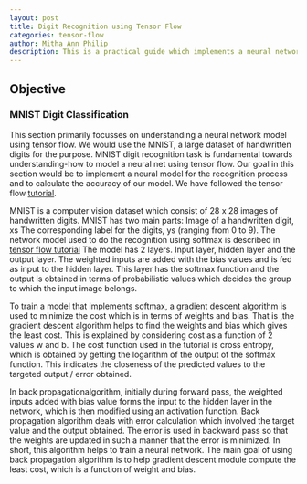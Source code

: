 ```yaml
---
layout: post
title: Digit Recognition using Tensor Flow  
categories: tensor-flow
author: Mitha Ann Philip
description: This is a practical guide which implements a neural network model using Tensor Flow.
---
```

## Objective


### MNIST Digit Classification

This section primarily focusses on understanding a neural network model using tensor flow. We would use the MNIST, a large dataset of handwritten digits for the purpose. MNIST digit recognition task is fundamental towards understanding-how to model a neural net using tensor flow. Our goal in this section would be to implement a neural model for the recognition process and to calculate the accuracy of our model. We have followed the tensor flow [tutorial](tensorflow.org).

MNIST is a computer vision dataset which consist of 28 x 28 images of handwritten digits. MNIST has two main parts: Image of a handwritten digit, xs The corresponding label for the digits, ys (ranging from 0 to 9). 
The network model used to do the recognition using softmax is described in [tensor flow tutorial](https://www.tensorflow.org/versions/r0.9/tutorials/mnist/beginners/index.html)
The model has 2 layers. Input layer, hidden layer and the output layer. The weighted inputs are added with the bias values and is fed as input to the hidden layer. This layer has the softmax function and the output is obtained in terms of probabilistic values which decides the group to which the input image belongs.

To train a model that implements softmax, a gradient descent algorithm is used to minimize the cost which is in terms of weights and bias. That is ,the gradient descent algorithm helps to find the weights and bias which gives the least cost. This is explained by considering cost as a function of 2 values w and b. The cost function used in the tutorial is cross entropy, which is obtained by getting the logarithm of the output of the softmax function. This indicates the closeness of the predicted values to the targeted output / error obtained.

In back propagationalgorithm, initially during forward pass, the weighted inputs added with bias value forms the input to the hidden layer in the network, which is then modified using an activation function. Back propagation algorithm deals with error calculation which involved the target value and the output obtained. The error is used in backward pass so that the weights are updated in such a manner that the error is minimized. In short, this algorithm helps to train a neural network. The main goal of using back propagation algorithm is to help gradient descent module compute the least cost, which is a function of weight and bias.

